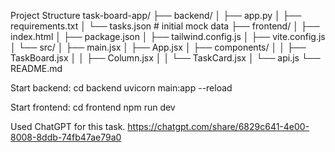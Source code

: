 Project Structure
task-board-app/
├── backend/
│   ├── app.py
│   ├── requirements.txt
│   └── tasks.json        # initial mock data
├── frontend/
│   ├── index.html
│   ├── package.json
│   ├── tailwind.config.js
│   ├── vite.config.js
│   └── src/
│       ├── main.jsx
│       ├── App.jsx
│       ├── components/
│       │   ├── TaskBoard.jsx
│       │   ├── Column.jsx
│       │   └── TaskCard.jsx
│       └── api.js
└── README.md

Start backend:
cd backend
uvicorn main:app --reload

Start frontend:
cd frontend
npm run dev

Used ChatGPT for this task.
https://chatgpt.com/share/6829c641-4e00-8008-8ddb-74fb47ae79a0

